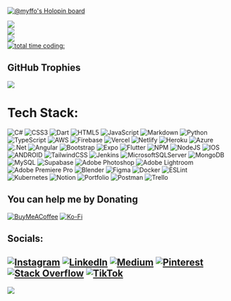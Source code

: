 [![@myffo's Holopin board](https://holopin.me/myffo)](https://holopin.io/@myffo)
<br>

![](https://dar1ooo-readme-stats.vercel.app/api?username=dar1ooo&count_private=true&theme=algolia&custom_title=Github%20Stats)<br>
![](https://github-readme-streak-stats.herokuapp.com/?user=dar1ooo&theme=algolia&hide_border=false)<br>
![](https://github-readme-stats-fscwwl8nn-dar1ooo.vercel.app/api/wakatime?username=dar1ooo&layout=compact&langs_count=10&theme=algolia&custom_title=Coding%20Time&hide=Other&range=all_time)<br>
[![total time coding: ](https://wakatime.com/badge/user/fa934d48-2f5f-4190-bfe2-457ca68fec95.svg)](https://wakatime.com/@fa934d48-2f5f-4190-bfe2-457ca68fec95)

## GitHub Trophies
![](https://github-profile-trophy.vercel.app/?username=dar1ooo&theme=darkhub&no-frame=false&no-bg=false&margin-w=4&row=2&column=3)

# Tech Stack:
![C#](https://img.shields.io/badge/c%23-%23239120.svg?style=for-the-badge&logo=c-sharp&logoColor=white&color=black) ![CSS3](https://img.shields.io/badge/css3-%231572B6.svg?style=for-the-badge&logo=css3&logoColor=white&color=black) ![Dart](https://img.shields.io/badge/dart-%230175C2.svg?style=for-the-badge&logo=dart&logoColor=white&color=black) ![HTML5](https://img.shields.io/badge/html5-%23E34F26.svg?style=for-the-badge&logo=html5&logoColor=white&color=black) ![JavaScript](https://img.shields.io/badge/javascript-%23323330.svg?style=for-the-badge&logo=javascript&logoColor=white&color=black) ![Markdown](https://img.shields.io/badge/markdown-%23000000.svg?style=for-the-badge&logo=markdown&logoColor=white&color=black) ![Python](https://img.shields.io/badge/python-3670A0?style=for-the-badge&logo=python&logoColor=white&color=black) ![TypeScript](https://img.shields.io/badge/typescript-%23007ACC.svg?style=for-the-badge&logo=typescript&logoColor=white&color=black) ![AWS](https://img.shields.io/badge/AWS-%23FF9900.svg?style=for-the-badge&logo=amazon-aws&logoColor=white&color=black) ![Firebase](https://img.shields.io/badge/firebase-%23039BE5.svg?style=for-the-badge&logo=firebase&color=black&logoColor=white) ![Vercel](https://img.shields.io/badge/vercel-%23000000.svg?style=for-the-badge&logo=vercel&logoColor=white&color=black) ![Netlify](https://img.shields.io/badge/netlify-%23000000.svg?style=for-the-badge&logo=netlify&logoColor=white) ![Heroku](https://img.shields.io/badge/heroku-%23430098.svg?style=for-the-badge&logo=heroku&logoColor=white&color=black) ![Azure](https://img.shields.io/badge/azure-%230072C6.svg?style=for-the-badge&logo=azure-devops&logoColor=white&color=black) ![.Net](https://img.shields.io/badge/.NET-5C2D91?style=for-the-badge&logo=.net&logoColor=white&color=black) ![Angular](https://img.shields.io/badge/angular-%23DD0031.svg?style=for-the-badge&logo=angular&logoColor=white&color=black) ![Bootstrap](https://img.shields.io/badge/bootstrap-%23563D7C.svg?style=for-the-badge&logo=bootstrap&logoColor=white&color=black) ![Expo](https://img.shields.io/badge/expo-1C1E24?style=for-the-badge&logo=expo&logoColor=white&color=black) ![Flutter](https://img.shields.io/badge/Flutter-%2302569B.svg?style=for-the-badge&logo=Flutter&logoColor=white&color=black) ![NPM](https://img.shields.io/badge/NPM-%23000000.svg?style=for-the-badge&logo=npm&logoColor=white&color=black) ![NodeJS](https://img.shields.io/badge/node.js-6DA55F?style=for-the-badge&logo=node.js&logoColor=white&color=black) ![IOS](https://img.shields.io/badge/IOS-%2320232a.svg?style=for-the-badge&logo=apple&logoColor=white&color=black) ![ANDROID](https://img.shields.io/badge/android-%2320232a.svg?style=for-the-badge&logo=android&logoColor=white&color=black) ![TailwindCSS](https://img.shields.io/badge/tailwindcss-%2338B2AC.svg?style=for-the-badge&logo=tailwind-css&logoColor=white&color=black) ![Jenkins](https://img.shields.io/badge/jenkins-%232C5263.svg?style=for-the-badge&logo=jenkins&logoColor=white&color=black) ![MicrosoftSQLServer](https://img.shields.io/badge/Microsoft%20SQL%20Sever-CC2927?style=for-the-badge&logo=microsoft%20sql%20server&logoColor=white&color=black) ![MongoDB](https://img.shields.io/badge/MongoDB-%234ea94b.svg?style=for-the-badge&logo=mongodb&logoColor=white&color=black) ![MySQL](https://img.shields.io/badge/mysql-%2300f.svg?style=for-the-badge&logo=mysql&logoColor=white&color=black) ![Supabase](https://img.shields.io/badge/Supabase-3ECF8E?style=for-the-badge&logo=supabase&logoColor=white&color=black) ![Adobe Photoshop](https://img.shields.io/badge/adobephotoshop-%2331A8FF.svg?style=for-the-badge&logo=adobephotoshop&logoColor=white&color=black) ![Adobe Lightroom](https://img.shields.io/badge/Adobe%20Lightroom-31A8FF.svg?style=for-the-badge&logo=Adobe%20Lightroom&logoColor=white&color=black) ![Adobe Premiere Pro](https://img.shields.io/badge/Adobe%20Premiere%20Pro-9999FF.svg?style=for-the-badge&logo=Adobe%20Premiere%20Pro&logoColor=white&color=black) ![Blender](https://img.shields.io/badge/blender-%23F5792A.svg?style=for-the-badge&logo=blender&logoColor=white&color=black) ![Figma](https://img.shields.io/badge/figma-%23F24E1E.svg?style=for-the-badge&logo=figma&logoColor=white&color=black) ![Docker](https://img.shields.io/badge/docker-%230db7ed.svg?style=for-the-badge&logo=docker&logoColor=white&color=black) ![ESLint](https://img.shields.io/badge/ESLint-4B3263?style=for-the-badge&logo=eslint&logoColor=white&color=black) ![Kubernetes](https://img.shields.io/badge/kubernetes-%23326ce5.svg?style=for-the-badge&logo=kubernetes&logoColor=white&color=black) ![Notion](https://img.shields.io/badge/Notion-%23000000.svg?style=for-the-badge&logo=notion&logoColor=white&color=black) ![Portfolio](https://img.shields.io/badge/Portfolio-%23000000.svg?style=for-the-badge&logo=firefox&logoColor=white) ![Postman](https://img.shields.io/badge/Postman-FF6C37?style=for-the-badge&logo=postman&logoColor=white&color=black) ![Trello](https://img.shields.io/badge/Trello-%23026AA7.svg?style=for-the-badge&logo=Trello&logoColor=white&color=black)


 ## You can help me by Donating
 [![BuyMeACoffee](https://img.shields.io/badge/Buy%20Me%20a%20Coffee-ffdd00?style=for-the-badge&logo=buy-me-a-coffee&logoColor=white&color=black)](https://buymeacoffee.com/dar1o) [![Ko-Fi](https://img.shields.io/badge/Ko--fi-F16061?style=for-the-badge&logo=ko-fi&logoColor=white&color=black)](https://ko-fi.com/myffo) 

  
## Socials:
[![Instagram](https://img.shields.io/badge/Instagram-%23E4405F.svg?logo=Instagram&logoColor=white&color=black)](https://instagram.com/dar1ooo) [![LinkedIn](https://img.shields.io/badge/LinkedIn-%230077B5.svg?logo=linkedin&logoColor=white&color=black)](https://linkedin.com/in/dario-schaffner) [![Medium](https://img.shields.io/badge/Medium-12100E?logo=medium&logoColor=white&color=black)](https://medium.com/@myffo) [![Pinterest](https://img.shields.io/badge/Pinterest-%23E60023.svg?logo=Pinterest&logoColor=white&color=black)](https://pinterest.com/myffo_) [![Stack Overflow](https://img.shields.io/badge/-Stackoverflow-FE7A16?logo=stack-overflow&logoColor=white&color=black)](https://stackoverflow.com/users/13195863) [![TikTok](https://img.shields.io/badge/TikTok-%23000000.svg?logo=TikTok&logoColor=white&color=black)](https://tiktok.com/@dar1ooo) 
---
[![](https://visitcount.itsvg.in/api?id=dar1ooo&icon=0&color=0)](https://visitcount.itsvg.in)
